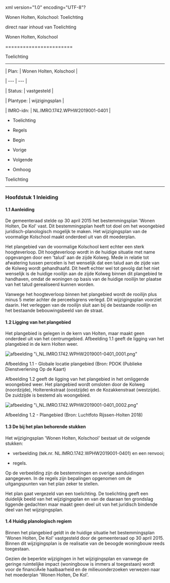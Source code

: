 xml version\="1\.0" encoding\="UTF\-8"?

Wonen Holten, Kolschool: Toelichting

direct naar inhoud van Toelichting

Wonen Holten, Kolschool

=======================

Toelichting

-----------

| Plan: | Wonen Holten, Kolschool |

| --- | --- |

| Status: | vastgesteld |

| Plantype: | wijzigingsplan |

| IMRO\-idn: | NL.IMRO.1742\.WPHW2019001\-0401 |

* Toelichting

* Regels

* Begin

* Vorige

* Volgende

* Omhoog

Toelichting

-----------

### Hoofdstuk 1 Inleiding

#### 1\.1 Aanleiding

De gemeenteraad stelde op 30 april 2015 het bestemmingsplan 'Wonen Holten, De Kol' vast. Dit bestemmingsplan heeft tot doel om het woongebied juridisch\-planologisch mogelijk te maken. Het wijzigingsplan van de voormalige Kolschool maakt onderdeel uit van dit moederplan.

Het plangebied van de voormalige Kolschool kent echter een sterk hoogteverloop. Dit hoogteverloop wordt in de huidige situatie met name opgevangen door een 'talud' aan de zijde Kolweg. Mede in relatie tot afwatering tussen percelen is het wenselijk dat een talud aan de zijde van de Kolweg wordt gehandhaafd. Dit heeft echter wel tot gevolg dat het niet wenselijk is de huidige rooilijn aan de zijde Kolweg binnen dit plangebied te handhaven, omdat de woningen op basis van de huidige rooilijn ter plaatse van het talud gerealiseerd kunnen worden.

Vanwege het hoogteverloop binnen het plangebied wordt de rooilijn plus minus 5 meter achter de perceelsgrens verlegd. Dit wijzigingsplan voorziet daarin. Het verleggen van de rooilijn sluit aan bij de bestaande rooilijn en het bestaande bebouwingsbeeld van de straat.

#### 1\.2 Ligging van het plangebied

Het plangebied is gelegen in de kern van Holten, maar maakt geen onderdeel uit van het centrumgebied. Afbeelding 1\.1 geeft de ligging van het plangebied in de kern Holten weer.

![afbeelding "i_NL.IMRO.1742.WPHW2019001-0401_0001.png"](i_NL.IMRO.1742.WPHW2019001-0401_0001.png)

Afbeelding 1\.1 \- Globale locatie plangebied (Bron: PDOK (Publieke Dienstverlening Op de Kaart)

Afbeelding 1\.2 geeft de ligging van het plangebied in het omliggende woongebied weer. Het plangebied wordt omsloten door de Kolweg (noordzijde), Holterenkstraat (oostzijde) en de Kozakkenstraat (westzijde). De zuidzijde is bestemd als woongebied.

![afbeelding "i_NL.IMRO.1742.WPHW2019001-0401_0002.png"](i_NL.IMRO.1742.WPHW2019001-0401_0002.png)

Afbeelding 1\.2 \- Plangebied (Bron: Luchtfoto Rijssen\-Holten 2018\)

#### 1\.3 De bij het plan behorende stukken

Het wijzigingsplan 'Wonen Holten, Kolschool' bestaat uit de volgende stukken:

* verbeelding (tek.nr. NL.IMRO.1742\.WPHW2019001\-0401\) en een renvooi;

* regels.

Op de verbeelding zijn de bestemmingen en overige aanduidingen aangegeven. In de regels zijn bepalingen opgenomen om de uitgangspunten van het plan zeker te stellen.

Het plan gaat vergezeld van een toelichting. De toelichting geeft een duidelijk beeld van het wijzigingsplan en van de daaraan ten grondslag liggende gedachten maar maakt geen deel uit van het juridisch bindende deel van het wijzigingsplan.

#### 1\.4 Huidig planologisch regiem

Binnen het plangebied geldt in de huidige situatie het bestemmingsplan 'Wonen Holten, De Kol' vastgesteld door de gemeenteraad op 30 april 2015\. Binnen dit wijzigingsplan is de realisatie van de beoogde woningbouw reeds toegestaan.

Gezien de beperkte wijzigingen in het wijzigingsplan en vanwege de geringe ruimtelijke impact (woningbouw is immers al toegestaan) wordt voor de financiÃ«le haalbaarheid en de milieuonderzoeken verwezen naar het moederplan 'Wonen Holten, De Kol'.